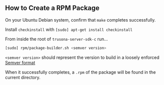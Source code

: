 ## How to Create a RPM Package

On your Ubuntu Debian system, confirm that `make` completes successfully.

Install `checkinstall` with `[sudo] apt-get install checkinstall`

From inside the root of `trusona-server-sdk-c` run...

```bash
[sudo] rpm/package-builder.sh <semver version>
```

`<semver version>` should represent the version to build in a loosely enforced [Semver format](https://semver.org)

When it successfully completes, a `.rpm` of the package will be found in the current directory.